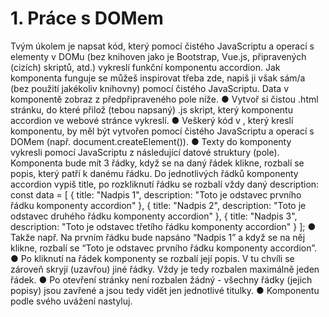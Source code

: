 # 1. Práce s DOMem
Tvým úkolem je napsat kód, který pomocí čistého JavaScriptu a operací s elementy v DOMu
(bez knihoven jako je Bootstrap, Vue.js, připravených (cizích) skriptů, atd.) vykreslí funkční
komponentu accordion. Jak komponenta funguje se můžeš inspirovat třeba zde, napiš ji však
sám/a (bez použití jakékoliv knihovny) pomocí čistého JavaScriptu. Data v komponentě zobraz
z předpřipraveného pole níže.
● Vytvoř si čistou .html stránku, do které přilož (tebou napsaný) .js skript, který
komponentu accordion ve webové stránce vykreslí.
● Veškerý kód v <body>, který kreslí komponentu, by měl být vytvořen pomocí čistého
JavaScriptu a operací s DOMem (např. document.createElement()).
● Texty do komponenty vykresli pomocí JavaScriptu z následující datové struktury (pole).
Komponenta bude mít 3 řádky, když se na daný řádek klikne, rozbalí se popis, který patří
k danému řádku. Do jednotlivých řádků komponenty accordion vypiš title, po
rozkliknutí řádku se rozbalí vždy daný description:
const data = [
{ title: "Nadpis 1", description: "Toto je odstavec prvního řádku komponenty accordion" },
{ title: "Nadpis 2", description: "Toto je odstavec druhého řádku komponenty accordion" },
{ title: "Nadpis 3", description: "Toto je odstavec třetího řádku komponenty accordion" }
];
● Takže např. Na prvním řádku bude napsáno “Nadpis 1” a když se na něj klikne, rozbalí
se “Toto je odstavec prvního řádku komponenty accordion”.
● Po kliknutí na řádek komponenty se rozbalí její popis. V tu chvíli se zároveň skryjí
(uzavřou) jiné řádky. Vždy je tedy rozbalen maximálně jeden řádek.
● Po otevření stránky není rozbalen žádný - všechny řádky (jejich popisy) jsou zavřené a
jsou tedy vidět jen jednotlivé titulky.
● Komponentu podle svého uvážení nastyluj.
